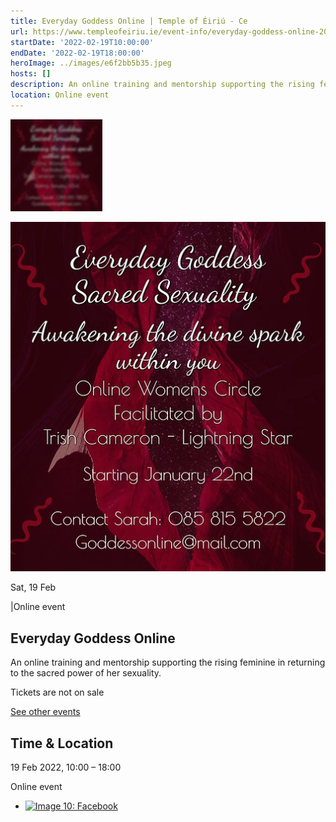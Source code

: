 ```yaml
---
title: Everyday Goddess Online | Temple of Éiriú - Ce
url: https://www.templeofeiriu.ie/event-info/everyday-goddess-online-2022-02-19-10-00
startDate: '2022-02-19T10:00:00'
endDate: '2022-02-19T18:00:00'
heroImage: ../images/e6f2bb5b35.jpeg
hosts: []
description: An online training and mentorship supporting the rising feminine in returning to the sacred power of her sexuality.
location: Online event
---
```


![Image 8: Everyday Goddess Online](../images/e6f2bb5b35.jpeg)

![Image 9: Everyday Goddess Online](../images/76c9e925c0.jpeg)

Sat, 19 Feb

|Online event

## Everyday Goddess Online


An online training and mentorship supporting the rising feminine in returning to the sacred power of her sexuality.

Tickets are not on sale

[See other events](https://www.templeofeiriu.ie/)

Time & Location
---------------

19 Feb 2022, 10:00 – 18:00

Online event

*   [![Image 10: Facebook](https://www.templeofeiriu.ie/event-info/everyday-goddess-online-2022-02-19-10-00)](https://www.facebook.com/templeofeiriu)


